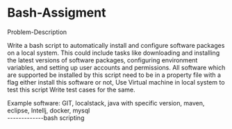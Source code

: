 # Bash-Assigment

Problem-Description

 Write a bash script to automatically install and configure software packages on a local system.
 This could include tasks like downloading and installing the latest versions of software packages, configuring environment variables, and setting up user accounts and permissions.
 All software which are supported be installed by this script need to be in a property file with a flag either install this software or not,
 Use Virtual machine in local system to test this script
 Write test cases for the same.
 
 Example software: GIT, localstack, java with specific version, maven, eclipse, Intellj, docker, mysql    
 -------------bash scripting
